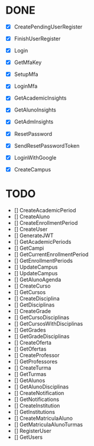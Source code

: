 # DONE

- [X] CreatePendingUserRegister
- [X] FinishUserRegister
- [X] Login
- [X] GetMfaKey
- [X] SetupMfa
- [X] LoginMfa
- [X] GetAcademicInsights
- [X] GetAlunoInsights
- [X] GetAdmInsights
- [X] ResetPassword
- [X] SendResetPasswordToken
- [X] LoginWithGoogle

- [X] CreateCampus

# TODO

- [] CreateAcademicPeriod
- [] CreateAluno
- [] CreateEnrollmentPeriod
- [] CreateUser
- [] GenerateJWT
- [] GetAcademicPeriods
- [] GetCampi
- [] GetCurrentEnrollmentPeriod
- [] GetEnrollmentPeriods
- [] UpdateCampus
- [] UpdateCampus
- [] GetAlunoAgenda
- [] CreateCurso
- [] GetCursos
- [] CreateDisciplina
- [] GetDisciplinas
- [] CreateGrade
- [] GetCursoDisciplinas
- [] GetCursosWithDisciplinas
- [] GetGrades
- [] GetGradeDisciplinas
- [] CreateOferta
- [] GetOfertas
- [] CreateProfessor
- [] GetProfessores
- [] CreateTurma
- [] GetTurmas
- [] GetAlunos
- [] GetAlunoDisciplinas
- [] CreateNotification
- [] GetNotifications
- [] CreateInstitution
- [] GetInstitutions
- [] CreateMatriculaAluno
- [] GetMatriculaAlunoTurmas
- [] RegisterUser
- [] GetUsers
